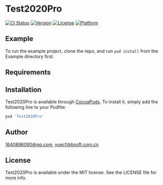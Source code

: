 # Test2020Pro

[![CI Status](https://img.shields.io/travis/1640896090@qq.com/Test2020Pro.svg?style=flat)](https://travis-ci.org/1640896090@qq.com/Test2020Pro)
[![Version](https://img.shields.io/cocoapods/v/Test2020Pro.svg?style=flat)](https://cocoapods.org/pods/Test2020Pro)
[![License](https://img.shields.io/cocoapods/l/Test2020Pro.svg?style=flat)](https://cocoapods.org/pods/Test2020Pro)
[![Platform](https://img.shields.io/cocoapods/p/Test2020Pro.svg?style=flat)](https://cocoapods.org/pods/Test2020Pro)

## Example

To run the example project, clone the repo, and run `pod install` from the Example directory first.

## Requirements

## Installation

Test2020Pro is available through [CocoaPods](https://cocoapods.org). To install
it, simply add the following line to your Podfile:

```ruby
pod 'Test2020Pro'
```

## Author

1640896090@qq.com, yuecf@bsoft.com.cn

## License

Test2020Pro is available under the MIT license. See the LICENSE file for more info.
